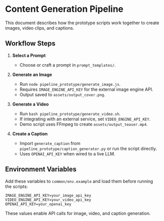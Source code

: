 # Content Generation Pipeline

This document describes how the prototype scripts work together to create images, video clips, and captions.

## Workflow Steps

1. **Select a Prompt**
   - Choose or craft a prompt in `prompt_templates/`.

2. **Generate an Image**
   - Run `node pipeline_prototype/generate_image.js`.
   - Requires `IMAGE_ENGINE_API_KEY` for the external image engine API.
   - Output saved to `assets/output_cover.png`.

3. **Generate a Video**
   - Run `bash pipeline_prototype/generate_video.sh`.
   - If integrating with an external service, set `VIDEO_ENGINE_API_KEY`.
   - Demo script uses FFmpeg to create `assets/output_teaser.mp4`.

4. **Create a Caption**
   - Import `generate_caption` from `pipeline_prototype/caption_generator.py` or run the script directly.
   - Uses `OPENAI_API_KEY` when wired to a live LLM.

## Environment Variables

Add these variables to `common/env.example` and load them before running the scripts:

```
IMAGE_ENGINE_API_KEY=your_image_api_key
VIDEO_ENGINE_API_KEY=your_video_api_key
OPENAI_API_KEY=your_openai_key
```

These values enable API calls for image, video, and caption generation.
